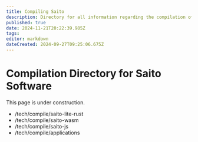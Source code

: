 ```yaml
---
title: Compiling Saito
description: Directory for all information regarding the compilation of Saito Software
published: true
date: 2024-11-21T20:22:39.985Z
tags: 
editor: markdown
dateCreated: 2024-09-27T09:25:06.675Z
---
```


# Compilation Directory for Saito Software

This page is under construction.

- /tech/compile/saito-lite-rust
 - /tech/compile/saito-wasm
 - /tech/compile/saito-js
 - /tech/compile/applications